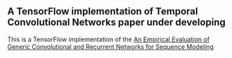 ## A TensorFlow implementation of Temporal Convolutional Networks paper under developing


This is a TensorFlow implementation of the [An Empirical Evaluation of Generic Convolutional and Recurrent Networks for Sequence Modeling](https://arxiv.org/abs/1803.01271)
